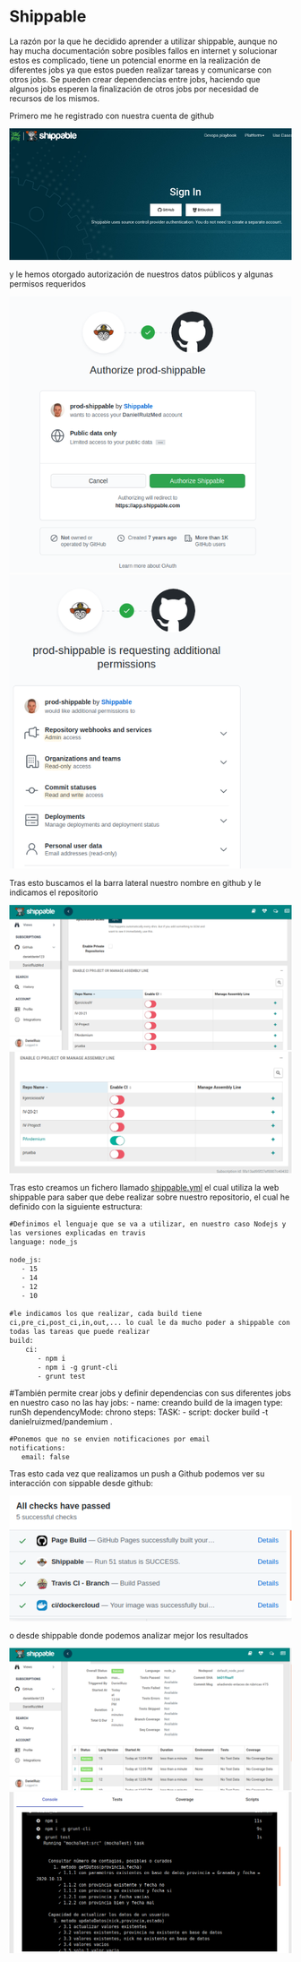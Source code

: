 # Shippable
 
La razón por la que he decidido aprender a utilizar shippable, aunque no hay mucha documentación sobre posibles fallos en internet y solucionar estos es complicado, tiene un potencial enorme en la realización de diferentes jobs ya que estos pueden realizar tareas y comunicarse con otros jobs. Se pueden crear dependencias entre jobs, haciendo que algunos jobs esperen la finalización de otros jobs por necesidad de recursos de los mismos.
 
Primero me he registrado con nuestra cuenta de github
 
![vincular](docs/img/hito4/2_2.png)
 
y le hemos otorgado autorización de nuestros datos públicos y algunas permisos requeridos
 
![autorización](docs/img/hito4/2_3.png)
![permisos](docs/img/hito4/2_4.png)
 
Tras esto buscamos el la barra lateral nuestro nombre en github y le indicamos el repositorio
 
![listado](docs/img/hito4/2_7.png)
![indicado](docs/img/hito4/2_8.png)
 
Tras esto creamos un fichero llamado [shippable.yml](../shippable.yml) el cual utiliza la web shippable para saber que debe realizar sobre nuestro repositorio, el cual he definido con la siguiente estructura:
 
    #Definimos el lenguaje que se va a utilizar, en nuestro caso Nodejs y las versiones explicadas en travis
    language: node_js
 
    node_js:
       - 15
       - 14
       - 12
       - 10
 
    #le indicamos los que realizar, cada build tiene ci,pre_ci,post_ci,in,out,... lo cual le da mucho poder a shippable con todas las tareas que puede realizar
    build:
        ci:
           - npm i
           - npm i -g grunt-cli
           - grunt test
 
   #También permite crear jobs y definir dependencias con sus diferentes jobs en nuestro caso no las hay
    jobs:
       - name: creando build de la imagen
       type: runSh
       dependencyMode: chrono
       steps:
       TASK:
           - script: docker build -t danielruizmed/pandemium .
 
    #Ponemos que no se envien notificaciones por email
    notifications:
       email: false
 
Tras esto cada vez que realizamos un push a Github podemos ver su interacción con sippable desde
github:
 
![acciones](docs/img/hito4/n2.png)
 
o desde shippable donde podemos analizar mejor los resultados
 
![listado](docs/img/hito4/n4.png)
![consola](docs/img/hito4/n5.png)